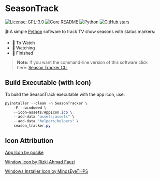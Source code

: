 # SeasonTrack

[![License: GPL-3.0](https://img.shields.io/badge/License-GPL-orange.svg)](LICENSE)
[![Core README](https://img.shields.io/badge/Core-README-blue)](https://github.com/Aaqil101/SeasonTrack/blob/master/README.md)
[![Python](https://img.shields.io/badge/Python-3.13%2B-yellow)](https://www.python.org/)
[![GitHub stars](https://img.shields.io/github/stars/Aaqil101/WiFi-Center.svg)](https://github.com/Aaqil101/SeasonTrack/stargazers)

🎬 A simple [Python](https://www.python.org/) software to track TV show seasons with status markers:

-   📕 To Watch
-   📖 Watching
-   📗 Finished

> **Note:** If you want the command-line version of this software click here: [Season Tracker CLI](https://github.com/Aaqil101/SeasonTrack/tree/master/cli)

## Build Executable (with Icon)

To build the SeasonTrack executable with the app icon, use:

```ps1
pyinstaller --clean -n SeasonTracker \
    -F --windowed \
    --icon=assets/AppIcon.ico \
    --add-data "assets;assets" \
    --add-data "helpers;helpers" \
    season_tracker.py
```

## Icon Attribution

<a href="https://www.freepik.com/icon/video_15485046#fromView=search&page=1&position=5&uuid=6535ecfa-42af-498c-8283-cf1116c637f7">App Icon by pocike</a>

<a href="https://www.freepik.com/icon/check_5253725#fromView=image_search_similar&page=1&position=3&uuid=5f4c3af7-c745-4ec1-abfd-842ccf406f01">Window Icon by Rizki Ahmad Fauzi</a>

[Windows Installer Icon by MindsEyeTHPS](https://logos.fandom.com/wiki/Windows_Installer?file=Windows_Installer_icon_%28Windows_11%29.png)
